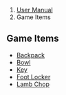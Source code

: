 <ol class="breadcrumb">
  <li><a href="#/docs/contents">User Manual</a></li>
  <li class="active">Game Items</li>
</ol>

## Game Items

- [Backpack](#/docs/game.backpack)
- [Bowl](#/docs/game.bowl)
- [Key](#/docs/game.key)
- [Foot Locker](#/docs/game.footLocker)
- [Lamb Chop](#/docs/game.lambChop)